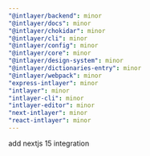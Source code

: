 ```yaml
---
"@intlayer/backend": minor
"@intlayer/docs": minor
"@intlayer/chokidar": minor
"@intlayer/cli": minor
"@intlayer/config": minor
"@intlayer/core": minor
"@intlayer/design-system": minor
"@intlayer/dictionaries-entry": minor
"@intlayer/webpack": minor
"express-intlayer": minor
"intlayer": minor
"intlayer-cli": minor
"intlayer-editor": minor
"next-intlayer": minor
"react-intlayer": minor
---
```


add nextjs 15 integration
